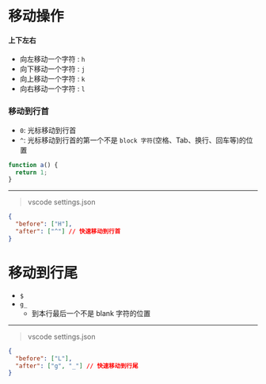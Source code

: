 <!--
 * @Author: hy
 * @Date: 2022-06-13 21:00:02
 * @LastEditors: hy
 * @Description:
 * @LastEditTime: 2022-07-24 12:29:00
 * @FilePath: /til/vim/vim_move_operation.md
 * Copyright 2022 hy, All Rights Reserved.
 * 仅供学习使用~
-->

# 移动操作

#### 上下左右

- 向左移动一个字符 : `h`
- 向下移动一个字符 : `j`
- 向上移动一个字符 : `k`
- 向右移动一个字符 : `l`

### 移动到行首

- `0`: 光标移动到行首
- `^`: 光标移动到行首的第一个不是 `block 字符`(空格、Tab、换行、回车等)的位置

```js
function a() {
  return 1;
}
```

---

> vscode settings.json

```json
{
  "before": ["H"],
  "after": ["^"] // 快速移动到行首
}
```

# 移动到行尾

- `$`
- `g_`
  - 到本行最后一个不是 blank 字符的位置

---

> vscode settings.json

```json
{
  "before": ["L"],
  "after": ["g", "_"] // 快速移动到行尾
}
```
